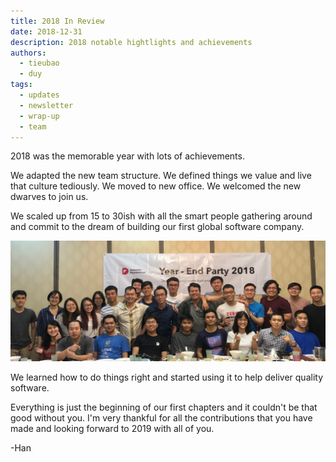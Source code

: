```yaml
---
title: 2018 In Review
date: 2018-12-31
description: 2018 notable hightlights and achievements
authors:
  - tieubao
  - duy
tags:
  - updates
  - newsletter
  - wrap-up
  - team
---
```


2018 was the memorable year with lots of achievements.

We adapted the new team structure.
We defined things we value and live that culture tediously.
We moved to new office. We welcomed the new dwarves to join us.

We scaled up from 15 to 30ish with all the smart people gathering around and commit to the dream of building our first global software company.

![](assets/2018-in-review_2018-wrapping-up_4333853d2b402683ec67b4fa5e7c03aa_md5.webp)

We learned how to do things right and started using it to help deliver quality software.

Everything is just the beginning of our first chapters and it couldn't be that good without you. I'm very thankful for all the contributions that you have made and looking forward to 2019 with all of you.

-Han
